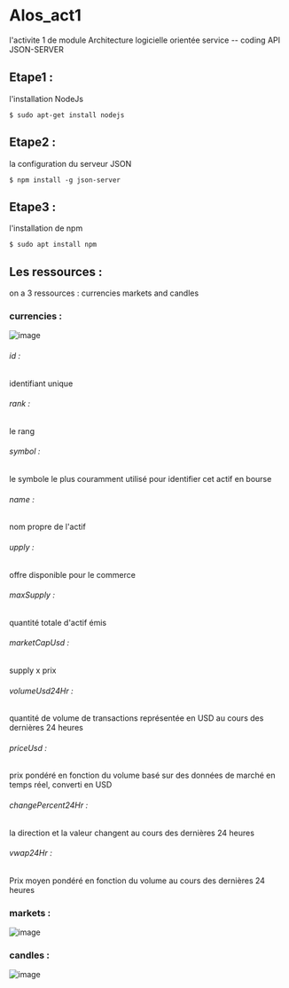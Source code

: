 # Alos_act1
l'activite 1 de module Architecture logicielle orientée service -- coding API JSON-SERVER

## Etape1 :
l'installation NodeJs

`$ sudo apt-get install nodejs `

## Etape2 :
la configuration du serveur JSON

`$ npm install -g json-server`

## Etape3 :
l'installation de npm 

`$ sudo apt install npm`

## Les ressources :
on a 3 ressources : currencies markets and candles

### currencies : 

![image](https://user-images.githubusercontent.com/101930870/159255491-93f4c0e4-d54b-45d1-ad19-4fd9d2d42a13.png)

###### id : 
identifiant unique 

###### rank : 
le rang

###### symbol : 
le symbole le plus couramment utilisé pour identifier cet actif en bourse

###### name : 
nom propre de l'actif

###### upply : 
offre disponible pour le commerce

###### maxSupply : 
quantité totale d'actif émis

###### marketCapUsd : 
supply x prix

###### volumeUsd24Hr : 
quantité de volume de transactions représentée en USD au cours des dernières 24 heures

###### priceUsd : 
prix pondéré en fonction du volume basé sur des données de marché en temps réel, converti en USD

###### changePercent24Hr : 
la direction et la valeur changent au cours des dernières 24 heures

###### vwap24Hr : 
Prix moyen pondéré en fonction du volume au cours des dernières 24 heures


### markets :

![image](https://user-images.githubusercontent.com/101930870/159255040-1fa7a0ce-eafd-4e2d-adf9-49d3e1a33b49.png)


### candles :

![image](https://user-images.githubusercontent.com/101930870/159254976-058668fd-72fb-451a-ad28-a05ce61203f7.png)


